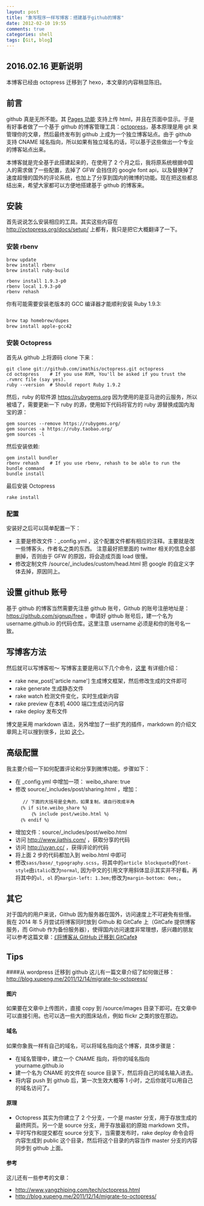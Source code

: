 ```yaml
---
layout: post
title: "象写程序一样写博客：搭建基于github的博客"
date: 2012-02-10 19:55
comments: true
categories: shell
tags: [Git, blog]
---
```


## 2016.02.16 更新说明

本博客已经由 octopress 迁移到了 hexo，本文章的内容稍显陈旧。

## 前言


github 真是无所不能。其 [Pages 功能](http://pages.github.com/) 支持上传 html，并且在页面中显示。于是有好事者做了一个基于 github 的博客管理工具：[octopress](http://octopress.org/)，基本原理是用 git 来管理你的文章，然后最终发布到 github 上成为一个独立博客站点。由于 github 支持 CNAME 域名指向，所以如果有独立域名的话，可以基于这些做出一个专业的博客站点出来。

本博客就是完全基于此搭建起来的，在使用了 2 个月之后，我将原系统根据中国人的需求做了一些配置，去掉了 GFW 会挡住的 google font api，以及替换掉了速度超慢的国外的评论系统，也加上了分享到国内的微博的功能。现在把这些都总结出来，希望大家都可以方便地搭建基于 github 的博客来。

<!--more-->

## 安装
首先说说怎么安装相应的工具。其实这些内容在 <http://octopress.org/docs/setup/> 上都有，我只是把它大概翻译了一下。

### 安装 rbenv

```
brew update
brew install rbenv
brew install ruby-build

rbenv install 1.9.3-p0
rbenv local 1.9.3-p0
rbenv rehash
```

你有可能需要安装老版本的 GCC 编译器才能顺利安装 Ruby 1.9.3:

``` bash

brew tap homebrew/dupes 
brew install apple-gcc42

```


### 安装 Octopress

首先从 github 上将源码 clone 下来：
```
git clone git://github.com/imathis/octopress.git octopress
cd octopress    # If you use RVM, You'll be asked if you trust the .rvmrc file (say yes).
ruby --version  # Should report Ruby 1.9.2
```

然后，ruby 的软件源 <https://rubygems.org> 因为使用的是亚马逊的云服务，所以被墙了，需要更新一下 ruby 的源，使用如下代码将官方的 ruby 源替换成国内淘宝的源：

```
gem sources --remove https://rubygems.org/
gem sources -a https://ruby.taobao.org/
gem sources -l
```


然后安装依赖:
```
gem install bundler
rbenv rehash    # If you use rbenv, rehash to be able to run the bundle command
bundle install
```
最后安装 Octopress
```
rake install
```

### 配置

安装好之后可以简单配置一下：

* 主要是修改文件：_config.yml ，这个配置文件都有相应的注释。主要就是改一些博客头，作者名之类的东西。
注意最好把里面的 twitter 相关的信息全部删掉，否则由于 GFW 的原因，将会造成页面 load 很慢。
* 修改定制文件 /source/_includes/custom/head.html 把 google 的自定义字体去掉，原因同上。


## 设置 github 账号

基于 github 的博客当然需要先注册 github 账号，Github 的账号注册地址是：<https://github.com/signup/free> 。申请好 github 账号后，建一个名为 username.github.io 的代码仓库。这里注意 username 必须是和你的账号名一致。

## 写博客方法

然后就可以写博客啦～ 写博客主要是用以下几个命令，[这里](http://octopress.org/docs/blogging/) 有详细介绍：

 * rake new_post['article name'] 生成博文框架，然后修改生成的文件即可
 * rake generate 生成静态文件 
 * rake watch 检测文件变化，实时生成新内容
 * rake preview 在本机 4000 端口生成访问内容
 * rake deploy 发布文件

博文是采用 markdown 语法，另外增加了一些扩充的插件，markdown 的介绍文章网上可以搜到很多，比如 [这个](http://daringfireball.net/projects/markdown/)。


## 高级配置

我主要介绍一下如何配置评论和分享到微博功能。步骤如下：

 * 在 _config.yml 中增加一项： weibo_share: true
 * 修改 source/_includes/post/sharing.html ，增加：
```
      // 下面的大括号是全角的，如果复制，请自行改成半角
     ｛% if site.weibo_share %｝
         ｛% include post/weibo.html %｝
     ｛% endif %｝
```
 * 增加文件：source/_includes/post/weibo.html
 * 访问 <http://www.jiathis.com/> ，获取分享的代码
 * 访问 <http://uyan.cc/> ，获得评论的代码
 * 将上面 2 步的代码都加入到 weibo.html 中即可
 * 修改`sass/base/_typography.scss`，将其中的`article blockquote`的`font-style`由`italic`改为`normal`, 因为中文的引用文字用斜体显示其实并不好看。再将其中的`ul, ol`
的`margin-left: 1.3em;`修改为`margin-bottom: 0em;`。

## 其它

对于国内的用户来说，Github 因为服务器在国外，访问速度上不可避免有些慢。我在 2014 年 5 月尝试将博客同时放到 Github 和 GitCafe 上（GitCafe 提供博客服务，而 Github 作为备份服务器），使得国内访问速度非常理想，感兴趣的朋友可以参考这篇文章：[《将博客从 GitHub 迁移到 GitCafe》](/2014/06/02/use-gitcafe-to-host-blog/)

## Tips

####从 wordpress 迁移到 github
这儿有一篇文章介绍了如何做迁移：
<http://blog.xupeng.me/2011/12/14/migrate-to-octopress/>

#### 图片
如果要在文章中上传图片，直接 copy 到 /source/images 目录下即可。在文章中可以直接引用。也可以选一些大的图床站点，例如 flickr 之类的放在那边。

#### 域名
如果你象我一样有自己的域名，可以将域名指向这个博客，具体步骤是：

* 在域名管理中，建立一个 CNAME 指向，将你的域名指向 yourname.github.io
* 建一个名为 CNAME 的文件在 source 目录下，然后将自己的域名输入进去。
* 将内容 push 到 github 后，第一次生效大概等 1 小时，之后你就可以用自己的域名访问了。

#### 原理
 * Octopress 其实为你建立了 2 个分支，一个是 master 分支，用于存放生成的最终网页。另一个是 source 分支，用于存放最初的原始 markdown 文件。
 * 平时写作和提交都在 source 分支下，当需要发布时，rake deploy 命令会将内容生成到 public 这个目录，然后将这个目录的内容当作 master 分支的内容同步到 github 上面。

#### 参考

这儿还有一些参考的文章：

* <http://www.yangzhiping.com/tech/octopress.html>
* <http://blog.xupeng.me/2011/12/14/migrate-to-octopress/>


